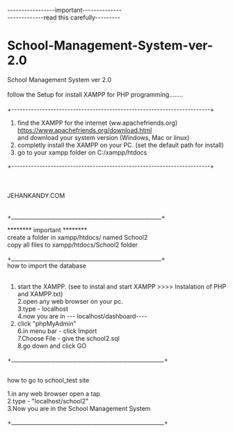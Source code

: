 -----------------important--------------<br>
-------------read this carefully---------<bt>
# School-Management-System-ver-2.0
School Management System ver 2.0 
<br><br>
follow the Setup for install XAMPP for PHP programming........<br><br>
+-----------------------------------------------------------------------+<br>

1. find the XAMPP for the internet (ww.apachefriends.org)<br>
  https://www.apachefriends.org/download.html <br> and download your system version (Windows, Mac or linux)<br>
2. completly install the XAMPP on your PC. (set the default path for install) 
3. go to your xampp folder on C:/xampp/htdocs

 +-----------------------------------------------------------------------+<br>
<br><br><br>
JEHANKANDY.COM<br><br>

+______________________________________________________+<br>


********   important  ********<br>
create a folder in xampp/htdocs/ named School2<br>
copy all files to xampp/htdocs/School2 folder<br>

+______________________________________________________+<br>
how to import the database<br><br>

1. start the XAMPP. (see to instal and start XAMPP   >>>>    Instalation of PHP and XAMPP.txt)<br>
2.open any web browser on your pc.<br>
3.type - localhost<br>
4.now you are in --- localhost/dashboard----<br>
5. click "phpMyAdmin"<br>
6.in menu bar - click Import<br>
7.Choose File - give the school2.sql<br>
8.go down and click GO<br>

+_______________________________________________________+<br><br>

how to go to school_test site<br>

1.in any web browser open a tap<br>
2.type - "localhost/school2"<br>
3.Now you are in the School Management System<br>

+_______________________________________________________+ <br><br>
